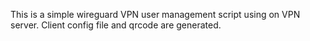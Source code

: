 This is a simple wireguard VPN user management script using on VPN server.
Client config file and qrcode are generated.
